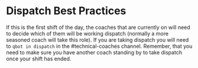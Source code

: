 # Dispatch Best Practices

If this is the first shift of the day, the coaches that are currently on will need to decide which of them will be working dispatch (normally a more seasoned coach will take this role). If you are taking dispatch you will need to `qbot in dispatch` in the #technical-coaches channel. Remember, that you need to make sure you have another coach standing by to take dispatch once your shift has ended.